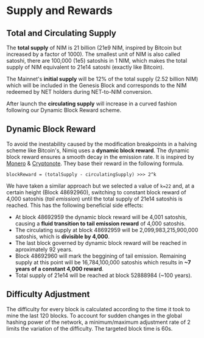 # Supply and Rewards

## Total and Circulating Supply

The **total supply** of NIM is 21 billion (21e9 NIM, inspired by Bitcoin but increased by a factor of 1000). The smallest unit of NIM is also called satoshi, there are 100,000 (1e5) satoshis in 1 NIM, which makes the total supply of NIM equivalent to 21e14 satoshi (exactly like Bitcoin).

The Mainnet's **initial supply** will be 12% of the total supply (2.52 billion NIM) which will be included in the Genesis Block and corresponds to the NIM redeemed by NET holders during NET-to-NIM conversion.

After launch the **circulating supply** will increase in a curved fashion following our Dynamic Block Reward scheme.

## Dynamic Block Reward

To avoid the inestability caused by the modification breakpoints in a halving scheme like Bitcoin's, Nimiq uses a **dynamic block reward**. The dynamic block reward ensures a smooth decay in the emission rate. It is inspired by [Monero](https://github.com/monero-project/research-lab/blob/master/whitepaper/whitepaper.pdf) & [Cryptonote](https://cryptonote.org/whitepaper.pdf). They base their reward in the following formula.

	blockReward = (totalSupply - circulatingSupply) >>> 2^k

We have taken a similar approach but we selected a value of `k=22` and, at a certain height (Block 48692960), switching to constant block reward of 4,000 satoshis (*tail emission*) until the total supply of 21e14 satoshis is reached. This has the following beneficial side effects:

 - At block 48692959 the dynamic block reward will be 4,001 satoshis, causing a **fluid transition to tail emission reward** of 4,000 satoshis.
 - The circulating supply at block 48692959 will be 2,099,983,215,900,000 satoshis, which is **divisible by 4,000**.
 - The last block governed by dynamic block reward will be reached in aproximately 92 years.
 - Block 48692960 will mark the beggining of tail emission. Remaining supply at this point will be 16,784,100,000 satoshis which results in **~7 years of a constant 4,000 reward**.
 - Total supply of 21e14 will be reached at block 52888984 (~100 years).

## Difficulty Adjustment

The difficulty for every block is calculated according to the time it took to mine the last 120 blocks. To account for sudden changes in the global hashing power of the network, a minimum/maximum adjustment rate of 2 limits the variation of the difficulty. The targeted block time is 60s.
